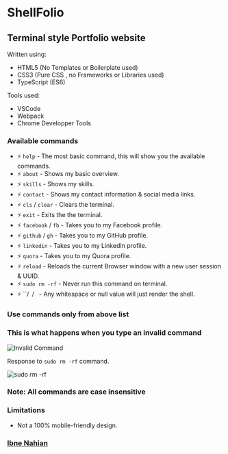 # ShellFolio

## Terminal style Portfolio website

Written using:

- HTML5 (No Templates or Boilerplate used)
- CSS3 (Pure CSS , no Frameworks or Libraries used)
- TypeScript (ES6)

Tools used:

- VSCode
- Webpack
- Chrome Developper Tools

### Available commands

- ⚡ `help` - The most basic command, this will show you the available commands.
- ⚡ `about` - Shows my basic overview.
- ⚡ `skills` - Shows my skills.
- ⚡ `contact` - Shows my contact information & social media links.
- ⚡ `cls` / `clear` - Clears the terminal.
- ⚡ `exit` - Exits the the terminal.
- ⚡ `facebook` / `fb` - Takes you to my Facebook profile.
- ⚡ `github` / `gh` - Takes you to my GitHub profile.
- ⚡ `linkedin` - Takes you to my LinkedIn profile.
- ⚡ `quora` - Takes you to my Quora profile.
- ⚡ `reload` - Reloads the current Browser window with a new user session & UUID.
- ⚡ `sudo rm -rf` - Never run this command on terminal.
- ⚡ ``/` `/` ` - Any whitespace or null value will just render the shell.

### Use commands only from above list

### This is what happens when you type an invalid command

![Invalid Command](https://github.com/evilprince2009/evilprince2009.github.io/blob/main/Screenshots/invalid%20command.png)

Response to `sudo rm -rf` command.

![sudo rm -rf](https://github.com/evilprince2009/evilprince2009.github.io/blob/main/Screenshots/sudo%20rn%20-rf.png)

### Note: All commands are case insensitive

### Limitations

- Not a 100% mobile-friendly design.

### [Ibne Nahian](https://www.facebook.com/evilprince2009)

